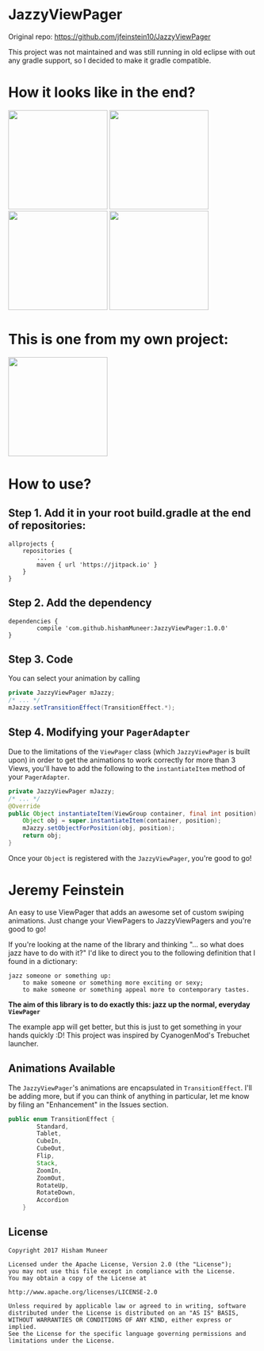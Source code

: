 JazzyViewPager
==============

Original repo: https://github.com/jfeinstein10/JazzyViewPager

This project was not maintained and was still running in old eclipse with out any gradle support, so I decided to make it gradle compatible.

How it looks like in the end? 
=============================

<img src="https://cloud.githubusercontent.com/assets/3941245/23747036/3f75e6e2-04e4-11e7-8c71-d444063da20b.png" width="200">
<img src="https://cloud.githubusercontent.com/assets/3941245/23747038/3f8346ac-04e4-11e7-86f7-ed318df49fb0.png" width="200">
<img src="https://cloud.githubusercontent.com/assets/3941245/23747037/3f82dd8e-04e4-11e7-8003-54ddba8c67ca.png" width="200">
<img src="https://cloud.githubusercontent.com/assets/3941245/23747039/3fc7b40e-04e4-11e7-9c86-c6afb86f9f77.png" width="200">

This is one from my own project: 
=======================
<img src="https://cloud.githubusercontent.com/assets/3941245/23747040/3fdbdc4a-04e4-11e7-96b4-feacf035bd6e.png" width="200">

How to use? 
===========

Step 1. Add it in your root build.gradle at the end of repositories:
-------------------------------------
	allprojects {
		repositories {
			...
			maven { url 'https://jitpack.io' }
		}
	}
Step 2. Add the dependency
-------------------------------------
	dependencies {
	        compile 'com.github.hishamMuneer:JazzyViewPager:1.0.0'
	}

Step 3. Code
-------------------------------------
You can select your animation by calling
```java
private JazzyViewPager mJazzy;
/* ... */
mJazzy.setTransitionEffect(TransitionEffect.*);
```

Step 4. Modifying your `PagerAdapter`
-------------------------------------
Due to the limitations of the `ViewPager` class (which `JazzyViewPager` is built upon) in order to get the animations to work correctly 
for more than 3 Views, you'll have to add the following to the `instantiateItem` method of your `PagerAdapter`.
```java
private JazzyViewPager mJazzy;
/* ... */
@Override
public Object instantiateItem(ViewGroup container, final int position) {
    Object obj = super.instantiateItem(container, position);
	mJazzy.setObjectForPosition(obj, position);
	return obj;
}
```
Once your `Object` is registered with the `JazzyViewPager`, you're good to go!

Jeremy Feinstein
================

An easy to use ViewPager that adds an awesome set of custom swiping animations. 
Just change your ViewPagers to JazzyViewPagers and you're good to go!

If you're looking at the name of the library and thinking "... so what does jazz have to do with it?"
I'd like to direct you to the following definition that I found in a dictionary:

```
jazz someone or something up:
	to make someone or something more exciting or sexy;
	to make someone or something appeal more to contemporary tastes.
```

**The aim of this library is to do exactly this: jazz up the normal, everyday `ViewPager`**
	
The example app will get better, but this is just to get something in your hands quickly :D!
This project was inspired by CyanogenMod's Trebuchet launcher.

Animations Available
-------
The `JazzyViewPager`'s animations are encapsulated in `TransitionEffect`. I'll be adding more, but if you can think of anything 
in particular, let me know by filing an "Enhancement" in the Issues section.
```java
public enum TransitionEffect {
    	Standard,
		Tablet,
		CubeIn,
		CubeOut,
		Flip,
		Stack,
		ZoomIn,
		ZoomOut,
		RotateUp,
		RotateDown,
		Accordion
	}
```

License
-------

    Copyright 2017 Hisham Muneer
    
    Licensed under the Apache License, Version 2.0 (the "License");
    you may not use this file except in compliance with the License.
    You may obtain a copy of the License at
    
    http://www.apache.org/licenses/LICENSE-2.0
    
    Unless required by applicable law or agreed to in writing, software
    distributed under the License is distributed on an "AS IS" BASIS,
    WITHOUT WARRANTIES OR CONDITIONS OF ANY KIND, either express or implied.
    See the License for the specific language governing permissions and
    limitations under the License.
